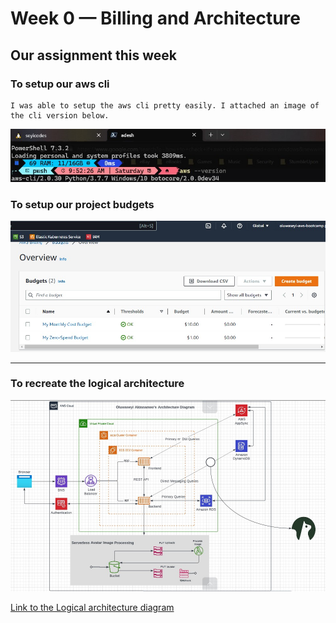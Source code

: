 # Week 0 — Billing and Architecture

## Our assignment this week

### To setup our aws cli

```
I was able to setup the aws cli pretty easily. I attached an image of the cli version below. 
```
![aws-cli Image](./images/aws-cli.jpg)


### To setup our project budgets

![Budget Image](./images/budget.jpg)

---
### To recreate the  logical architecture

![Logical architecture diagram Image](./images/crud-arch.jpg)


[Link to the Logical architecture diagram](https://lucid.app/lucidchart/c8bc3812-1111-4fdc-a7a8-4221d9597f9a/edit?viewport_loc=522%2C54%2C2348%2C1013%2C0_0&invitationId=inv_bd414ebf-ad6a-448c-8c87-a8295855b61e)
